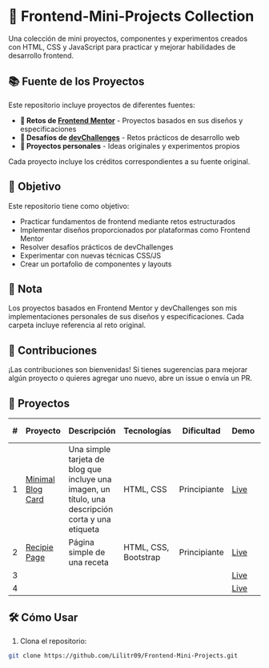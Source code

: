 # 🎨 Frontend-Mini-Projects Collection
Una colección de mini proyectos, componentes y experimentos creados con HTML, CSS y JavaScript para practicar y mejorar habilidades de desarrollo frontend.

## 📚 Fuente de los Proyectos

Este repositorio incluye proyectos de diferentes fuentes:

- **🔹 Retos de [Frontend Mentor](https://www.frontendmentor.io)** - Proyectos basados en sus diseños y especificaciones
- **🔹 Desafíos de [devChallenges](https://devchallenges.io)** - Retos prácticos de desarrollo web
- **🔹 Proyectos personales** - Ideas originales y experimentos propios

Cada proyecto incluye los créditos correspondientes a su fuente original.

## 🎯 Objetivo

Este repositorio tiene como objetivo:
- Practicar fundamentos de frontend mediante retos estructurados
- Implementar diseños proporcionados por plataformas como Frontend Mentor
- Resolver desafíos prácticos de devChallenges
- Experimentar con nuevas técnicas CSS/JS
- Crear un portafolio de componentes y layouts

## 📝 Nota
Los proyectos basados en Frontend Mentor y devChallenges son mis implementaciones personales de sus diseños y especificaciones. Cada carpeta incluye referencia al reto original.

## 🤝 Contribuciones
¡Las contribuciones son bienvenidas! Si tienes sugerencias para mejorar algún proyecto o quieres agregar uno nuevo, abre un issue o envía un PR.

## 🚀 Proyectos

| # | Proyecto | Descripción | Tecnologías | Dificultad | Demo | Código | Design Original |
|---|----------|-------------|-------------|------------|------|--------|-----------------|
| 1 | [Minimal Blog Card]() | Una simple tarjeta de blog que incluye una imagen, un título, una descripción corta y una etiqueta | HTML, CSS | Principiante | [Live]() | [Code](https://github.com/Lilitr09/Frontend-Mini-Projects/tree/main/Minimal_Blog_Card) | [Design](https://devchallenges.io/challenge/minimal-blog-card) |
| 2 | [Recipie Page]() | Página simple de una receta | HTML, CSS, Bootstrap | Principiante | [Live](https://lilitr09.github.io/Recipe-Page-Frontend-Mentor-/) | [Code](https://github.com/Lilitr09/Recipe-Page-Frontend-Mentor-) | [Design](https://www.frontendmentor.io/challenges/recipe-page-KiTsR8QQKm) |
| 3 | []() |  |  |  | [Live]() | [Code]() | [Design]() |
| 4 | []() |  |  |  | [Live]() | [Code]() | [Design]() |


## 🛠️ Cómo Usar

1. Clona el repositorio:
```bash
git clone https://github.com/Lilitr09/Frontend-Mini-Projects.git
